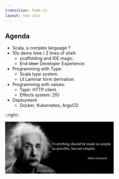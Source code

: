 ```yaml
---
transition: fade-in
layout: two-cols
---
```


## Agenda

<v-clicks depth="2">

- Scala, a complex language  ?
- 10s demo time / 2 lines of shell:
  - scaffolding and IDE magic.
  - End ~~User~~ Developer  Experience.
- Programming with Type:
  - Scala type system. 
  - UI Laminar form derivation.
- Programming with values:
  - Tapir: HTTP client.
  - Effects system: ZIO
- Deployment
  - Docker, Kubernetes, ArgoCD

</v-clicks>

::right::

<img  alt="Full stack apps" src="../images/complexity.jpg" width="70%"/>

<!--

 - ZIO is central to the architecture:
    - the glue between the layers.
    - orchestrating the side effects.

-->
